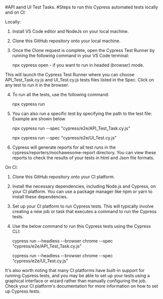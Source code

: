 #API aand UI Test Tasks. 
#Steps to run this Cypress automated tests locally and on CI:

Locally:

1. Install VS Code editor and NodeJs on your local machine.

2. Clone this GitHub repository onto your local machine.

3.  Once the Clone request is complete, open the Cypress Test Runner by running the following command in your VS Code terminal:

    npx cypress open - if you want to run in headed (browser) mode.

   This will launch the Cypress Test Runner where you can choose API_Test_Task.cy.js and UI_Test.cy.js tests files listed in the Spec. Click on any test to run it in      the browser.

4.  To run all the tests, use the following command:

    npx cypress run

5.  You can also run a specific test by specifying the path to the test file: Example are shown below

    npx cypress run --spec "cypress/e2e/API_Test_Task.cy.js"

    npx cypress run --spec "cypress/e2e/UI_Test.cy.js"

6.  Cypress will generate reports for all test runs in the cypress/reporters/mochawesome-report directory. You can view these reports to check the results of your         tests in html and Json file formats.

On CI:

1.  Clone this GitHub repository onto your CI platform.

2.  Install the necessary dependencies, including Node.js and Cypress, on your CI platform. You can use a package manager like npm or yarn to install these                 dependencies.

3.  Set up your CI platform to run Cypress tests. This will typically involve creating a new job or task that executes a command to run the Cypress tests.

4.  Use the below command to run this Cypress tests using the Cypress CLI:

    cypress run --headless --browser chrome --spec "cypress/e2e/API_Test_Task.cy.js"

    cypress run --headless --browser chrome --spec "cypress/e2e/UI_Test.cy.js"

It's also worth noting that many CI platforms have built-in support for running Cypress tests, 
and you may be able to set up your tests using a graphical interface or wizard rather than manually configuring the job. 
Check your CI platform's documentation for more information on how to set up Cypress tests.
